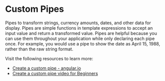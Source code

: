 # Custom Pipes

Pipes to transform strings, currency amounts, dates, and other data for display. Pipes are simple functions in template expressions to accept an input value and return a transformed value. Pipes are helpful because you can use them throughout your application while only declaring each pipe once. For example, you would use a pipe to show the date as April 15, 1988, rather than the raw string format.

Visit the following resources to learn more:

- [Create a custom pipe - angular.io](https://angular.io/guide/pipes-custom-data-trans)
- [Create a custom pipe video for Beginners](https://www.youtube.com/watch?v=P2587FN4Y0w)